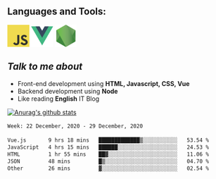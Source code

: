 ## **Languages and Tools:**      
<code><img height="50" src="https://raw.githubusercontent.com/github/explore/80688e429a7d4ef2fca1e82350fe8e3517d3494d/topics/javascript/javascript.png"></code>
<code><img height="50"  src="https://raw.githubusercontent.com/github/explore/80688e429a7d4ef2fca1e82350fe8e3517d3494d/topics/vue/vue.png"></code>
<code><img height="50"  src="https://raw.githubusercontent.com/github/explore/80688e429a7d4ef2fca1e82350fe8e3517d3494d/topics/nodejs/nodejs.png"></code>

## *Talk to me about*
- Front-end development using **HTML, Javascript, CSS, Vue**
- Backend development using **Node**
- Like reading **English** IT Blog    

[![Anurag's github stats](https://github-readme-stats.vercel.app/api?username=qdi5)](https://github.com/anuraghazra/github-readme-stats)    

<!--START_SECTION:waka-->
```text
Week: 22 December, 2020 - 29 December, 2020

Vue.js       9 hrs 18 mins   █████████████▒░░░░░░░░░░░   53.54 % 
JavaScript   4 hrs 15 mins   ██████░░░░░░░░░░░░░░░░░░░   24.53 % 
HTML         1 hr 55 mins    ██▓░░░░░░░░░░░░░░░░░░░░░░   11.06 % 
JSON         48 mins         █▒░░░░░░░░░░░░░░░░░░░░░░░   04.70 % 
Other        26 mins         ▓░░░░░░░░░░░░░░░░░░░░░░░░   02.54 % 
```
<!--END_SECTION:waka-->
